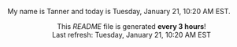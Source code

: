 My name is Tanner and today is Tuesday, January 21, 10:20 AM EST.

<p align="center">This <i>README</i> file is generated <b>every 3 hours</b>!</br>Last refresh: Tuesday, January 21, 10:20 AM EST<br /></p>
